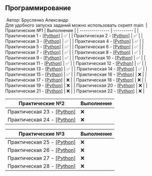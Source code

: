 ## Программирование
​
Автор: Брусленко Александр  
Для удобного запуска заданий можно использовать скрипт main
​
| Практические №1 | Выполнение |
| --------------- | ---------- |
| Практическая 1 - [[Python]](./Practice/01/) | ✅ |
| Практическая 2 - [[Python]](./Practice/02/) | ✅ |
| Практическая 3 - [[Python]](./Practice/03/) | ✅ |
| Практическая 4 - [[Python]](./Practice/04/) | ✅ |
| Практическая 5 - [[Python]](./Practice/05/) | ✅ |
| Практическая 6 - [[Python]](./Practice/06/) | ✅ |
| Практическая 7 - [[Python]](./Practice/07/) | ✅ |
| Практическая 8 - [[Python]](./Practice/08/) | ✅ |
| Практическая 9 - [[Python]](./Practice/09/) | ✅ |
| Практическая 10 - [[Python]](./Practice/10/) | ✅ |
| Практическая 11 - [[Python]](./Practice/11/) | ✅ |
| Практическая 12 - [[Python]](./Practice/12/) | ✅ |
| Практическая 13 - [[Python]](./Practice/13/) | ✅ |
| Практическая 14 - [[Python]](./Practice/14/) | ✅ |
| Практическая 15 - [[Python]](./Practice/15/) | ✅ |
| Практическая 16 - [[Python]](./Practice/16/) | ❌ |
| Практическая 17 - [[Python]](./Practice/17/) | ❌ |
| Практическая 18 - [[Python]](./Practice/18/) | ❌ |
| Практическая 19 - [[Python]](./Practice/19/) | ❌ |
| Практическая 20 - [[Python]](./Practice/20/) | ❌ |
| Практическая 21 - [[Python]](./Practice/21/) | ❌ |
| Практическая 22 - [[Python]](./Practice/22/) | ❌ |

| Практические №2 | Выполнение |
| --------------- | ---------- |
| Практическая 23 - [[Python]](./Practice/23/) | ❌ |
| Практическая 24 - [[Python]](./Practice/24/) | ❌ |

| Практические №3 | Выполнение |
| --------------- | ---------- |
| Практическая 25 - [[Python]](./Practice/25/) | ❌ |
| Практическая 26 - [[Python]](./Practice/26/) | ❌ |
| Практическая 27 - [[Python]](./Practice/27/) | ❌ |
| Практическая 28 - [[Python]](./Practice/28/) | ❌ |
